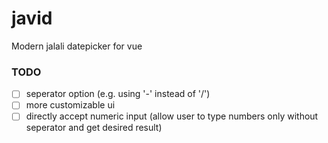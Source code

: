 # javid

Modern jalali datepicker for vue

### TODO

- [ ] seperator option (e.g. using '-' instead of '/')
- [ ] more customizable ui
- [ ] directly accept numeric input (allow user to type numbers only without seperator and get desired result)
